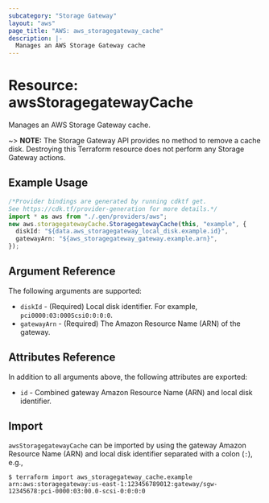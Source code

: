 ```yaml
---
subcategory: "Storage Gateway"
layout: "aws"
page_title: "AWS: aws_storagegateway_cache"
description: |-
  Manages an AWS Storage Gateway cache
---
```


# Resource: awsStoragegatewayCache

Manages an AWS Storage Gateway cache.

\~> **NOTE:** The Storage Gateway API provides no method to remove a cache disk. Destroying this Terraform resource does not perform any Storage Gateway actions.

## Example Usage

```typescript
/*Provider bindings are generated by running cdktf get.
See https://cdk.tf/provider-generation for more details.*/
import * as aws from "./.gen/providers/aws";
new aws.storagegatewayCache.StoragegatewayCache(this, "example", {
  diskId: "${data.aws_storagegateway_local_disk.example.id}",
  gatewayArn: "${aws_storagegateway_gateway.example.arn}",
});

```

## Argument Reference

The following arguments are supported:

* `diskId` - (Required) Local disk identifier. For example, `pci0000:03:000Scsi0:0:0:0`.
* `gatewayArn` - (Required) The Amazon Resource Name (ARN) of the gateway.

## Attributes Reference

In addition to all arguments above, the following attributes are exported:

* `id` - Combined gateway Amazon Resource Name (ARN) and local disk identifier.

## Import

`awsStoragegatewayCache` can be imported by using the gateway Amazon Resource Name (ARN) and local disk identifier separated with a colon (`:`), e.g.,

```console
$ terraform import aws_storagegateway_cache.example arn:aws:storagegateway:us-east-1:123456789012:gateway/sgw-12345678:pci-0000:03:00.0-scsi-0:0:0:0
```
